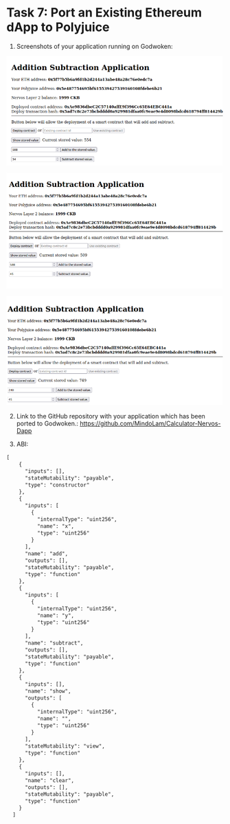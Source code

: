 # Task 7: Port an Existing Ethereum dApp to Polyjuice

1) Screenshots of your application running on Godwoken:

![](./dapp1.png)

![](./dapp2.png)

![](./dapp3.png)


2) Link to the GitHub repository with your application which has been ported to Godwoken.:
https://github.com/MindoLam/Calculator-Nervos-Dapp

3) ABI:
```
[
    {
      "inputs": [],
      "stateMutability": "payable",
      "type": "constructor"
    },
    {
      "inputs": [
        {
          "internalType": "uint256",
          "name": "x",
          "type": "uint256"
        }
      ],
      "name": "add",
      "outputs": [],
      "stateMutability": "payable",
      "type": "function"
    },
    {
      "inputs": [
        {
          "internalType": "uint256",
          "name": "y",
          "type": "uint256"
        }
      ],
      "name": "subtract",
      "outputs": [],
      "stateMutability": "payable",
      "type": "function"
    },
    {
      "inputs": [],
      "name": "show",
      "outputs": [
        {
          "internalType": "uint256",
          "name": "",
          "type": "uint256"
        }
      ],
      "stateMutability": "view",
      "type": "function"
    },
    {
      "inputs": [],
      "name": "clear",
      "outputs": [],
      "stateMutability": "payable",
      "type": "function"
    }
  ]
```
